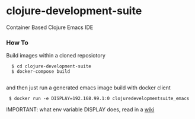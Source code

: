 # clojure-development-suite
Container Based Clojure Emacs IDE

### How To

Build images within a cloned reposiotory

```
  $ cd clojure-development-suite
  $ docker-compose build
  
```

and then just run a generated emacs image build with docker client

```
 $ docker run -e DISPLAY=192.168.99.1:0 clojuredevelopmentsuite_emacs
``` 

IMPORTANT: what env variable DISPLAY does, read in a [wiki](https://github.com/zavalit/flink-development-suite/wiki/Forward-Docker-Container-X11-on-MacOSX)
